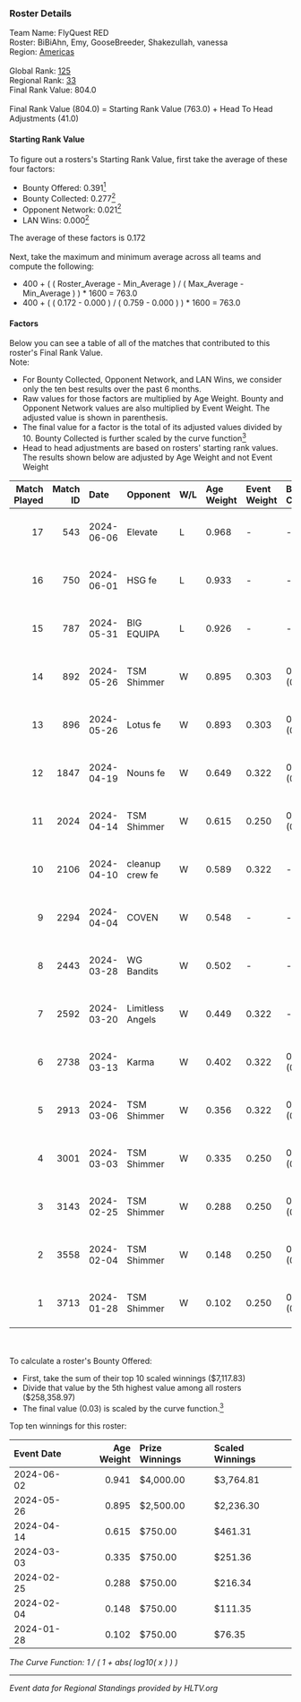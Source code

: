 ### Roster Details<br />
Team Name: FlyQuest RED<br />
Roster: BiBiAhn, Emy, GooseBreeder, Shakezullah, vanessa<br />
Region: [Americas]( ../standings_americas.md)<br />
<br />
Global Rank: [125](../standings_global.md)<br />
Regional Rank: [33]( ../standings_americas.md)<br />
Final Rank Value:  804.0<br />
<br />
Final Rank Value (804.0) = Starting Rank Value (763.0) + Head To Head Adjustments (41.0)<br />

#### Starting Rank Value<br />
To figure out a rosters's Starting Rank Value, first take the average of these four factors:<br />
- Bounty Offered: 0.391[<sup>1</sup>](#table2)
- Bounty Collected: 0.277[<sup>2</sup>](#table1)
- Opponent Network: 0.021[<sup>2</sup>](#table1)
- LAN Wins: 0.000[<sup>2</sup>](#table1)

The average of these factors is 0.172<br />
<br />
Next, take the maximum and minimum average across all teams and compute the following:<br />
- 400 + ( ( Roster_Average - Min_Average ) / ( Max_Average - Min_Average ) ) * 1600 = 763.0
- 400 + ( ( 0.172 - 0.000 ) / ( 0.759 - 0.000 ) ) * 1600 = 763.0


#### Factors<br />
Below you can see a table of all of the matches that contributed to this roster's Final Rank Value.<br />
Note:<br />

- For Bounty Collected, Opponent Network, and LAN Wins, we consider only the ten best results over the past 6 months.
- Raw values for those factors are multiplied by Age Weight. Bounty and Opponent Network values are also multiplied by Event Weight. The adjusted value is shown in parenthesis.
- The final value for a factor is the total of its adjusted values divided by 10. Bounty Collected is further scaled by the curve function[<sup>3</sup>](#curveFunction)
- Head to head adjustments are based on rosters' starting rank values. The results shown below are adjusted by Age Weight and not Event Weight
<span id="table1"></span><br />


| Match Played | Match ID | Date       | Opponent         | W/L | Age Weight | Event Weight | Bounty Collected | Opponent Network | LAN Wins  | H2H Adj. | Roster                                           |
| -: | -: | :- | :- | :- | :- | :- | :- | :- | :- | -: | :- |
|           17 |      543 | 2024-06-06 | Elevate          | L   | 0.968      | -            | -                | -                | -         |    -6.07 | BiBiAhn, Emy, GooseBreeder, Shakezullah, vanessa |
|           16 |      750 | 2024-06-01 | HSG fe           | L   | 0.933      | -            | -                | -                | -         |   -11.34 | BiBiAhn, Emy, GooseBreeder, Kaoday, vanessa      |
|           15 |      787 | 2024-05-31 | BIG EQUIPA       | L   | 0.926      | -            | -                | -                | -         |   -14.12 | BiBiAhn, Emy, GooseBreeder, Kaoday, vanessa      |
|           14 |      892 | 2024-05-26 | TSM Shimmer      | W   | 0.895      | 0.303        | 0.028 (0.008)    | 0.228 (0.062)    | 0 (0.000) |    11.93 | BiBiAhn, Emy, GooseBreeder, Kaoday, vanessa      |
|           13 |      896 | 2024-05-26 | Lotus fe         | W   | 0.893      | 0.303        | 0.006 (0.002)    | 0.041 (0.011)    | 0 (0.000) |     8.16 | BiBiAhn, Emy, GooseBreeder, Kaoday, vanessa      |
|           12 |     1847 | 2024-04-19 | Nouns fe         | W   | 0.649      | 0.322        | 0.003 (0.001)    | -                | 0 (0.000) |     3.81 | BiBiAhn, Emy, GooseBreeder, Kaoday, vanessa      |
|           11 |     2024 | 2024-04-14 | TSM Shimmer      | W   | 0.615      | 0.250        | 0.028 (0.004)    | 0.228 (0.035)    | 0 (0.000) |     8.37 | BiBiAhn, Emy, GooseBreeder, Kaoday, vanessa      |
|           10 |     2106 | 2024-04-10 | cleanup crew fe  | W   | 0.589      | 0.322        | -                | 0.035 (0.007)    | 0 (0.000) |     5.38 | BiBiAhn, Emy, GooseBreeder, Kaoday, vanessa      |
|            9 |     2294 | 2024-04-04 | COVEN            | W   | 0.548      | -            | -                | -                | 0 (0.000) |     3.12 | BiBiAhn, Emy, GooseBreeder, Kaoday, vanessa      |
|            8 |     2443 | 2024-03-28 | WG Bandits       | W   | 0.502      | -            | -                | -                | 0 (0.000) |     4.63 | BiBiAhn, Emy, GooseBreeder, Kaoday, vanessa      |
|            7 |     2592 | 2024-03-20 | Limitless Angels | W   | 0.449      | 0.322        | -                | 0.076 (0.011)    | 0 (0.000) |     5.02 | BiBiAhn, Emy, GooseBreeder, Kaoday, vanessa      |
|            6 |     2738 | 2024-03-13 | Karma            | W   | 0.402      | 0.322        | 0.006 (0.001)    | 0.108 (0.014)    | 0 (0.000) |     4.65 | BiBiAhn, Emy, GooseBreeder, Kaoday, vanessa      |
|            5 |     2913 | 2024-03-06 | TSM Shimmer      | W   | 0.356      | 0.322        | 0.028 (0.003)    | 0.228 (0.026)    | 0 (0.000) |     4.87 | BiBiAhn, Emy, GooseBreeder, Kaoday, vanessa      |
|            4 |     3001 | 2024-03-03 | TSM Shimmer      | W   | 0.335      | 0.250        | 0.028 (0.002)    | 0.228 (0.019)    | -         |     4.72 | BiBiAhn, Emy, GooseBreeder, Kaoday, vanessa      |
|            3 |     3143 | 2024-02-25 | TSM Shimmer      | W   | 0.288      | 0.250        | 0.028 (0.002)    | 0.228 (0.016)    | -         |     4.17 | BiBiAhn, Emy, GooseBreeder, Kaoday, vanessa      |
|            2 |     3558 | 2024-02-04 | TSM Shimmer      | W   | 0.148      | 0.250        | 0.028 (0.001)    | 0.228 (0.008)    | -         |     2.18 | BiBiAhn, Emy, GooseBreeder, Kaoday, vanessa      |
|            1 |     3713 | 2024-01-28 | TSM Shimmer      | W   | 0.102      | 0.250        | 0.028 (0.001)    | -                | -         |     1.51 | BiBiAhn, Emy, GooseBreeder, Kaoday, vanessa      |

<br />
<span id="table2"></span><br />
To calculate a roster's Bounty Offered:<br />

- First, take the sum of their top 10 scaled winnings ($7,117.83)
- Divide that value by the 5th highest value among all rosters ($258,358.97)
- The final value (0.03) is scaled by the curve function.[<sup>3</sup>](#curveFunction)

Top ten winnings for this roster:<br />

| Event Date | Age Weight | Prize Winnings | Scaled Winnings |
| :- | -: | :- | :- |
| 2024-06-02 |      0.941 | $4,000.00      | $3,764.81       |
| 2024-05-26 |      0.895 | $2,500.00      | $2,236.30       |
| 2024-04-14 |      0.615 | $750.00        | $461.31         |
| 2024-03-03 |      0.335 | $750.00        | $251.36         |
| 2024-02-25 |      0.288 | $750.00        | $216.34         |
| 2024-02-04 |      0.148 | $750.00        | $111.35         |
| 2024-01-28 |      0.102 | $750.00        | $76.35          |


<span id="curveFunction"></span>_The Curve Function: 1 / ( 1 + abs( log10( x ) ) )_<br />

---
_Event data for Regional Standings provided by HLTV.org_<br />
